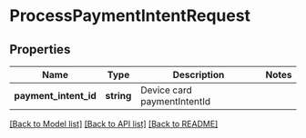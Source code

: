 # ProcessPaymentIntentRequest

## Properties
Name | Type | Description | Notes
------------ | ------------- | ------------- | -------------
**payment_intent_id** | **string** | Device card paymentIntentId | 

[[Back to Model list]](../README.md#documentation-for-models) [[Back to API list]](../README.md#documentation-for-api-endpoints) [[Back to README]](../README.md)


